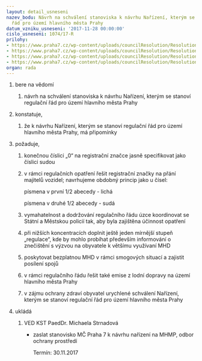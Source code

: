 ```yaml
---
layout: detail_usneseni
nazev_bodu: Návrh na schválení stanoviska k návrhu Nařízení, kterým se stanoví regulační
  řád pro území hlavního města Prahy
datum_vzniku_usneseni: '2017-11-28 00:00:00'
cislo_usneseni: 1074/17-R
prilohy:
- https://www.praha7.cz/wp-content/uploads/councilResolution/Resolutions/29714/export/duvodova_zprava_regulacnirad~274184.doc
- https://www.praha7.cz/wp-content/uploads/councilResolution/Resolutions/29714/export/Regulacniradnarizeniaduvodovazprava~274183.pdf
- https://www.praha7.cz/wp-content/uploads/councilResolution/Resolutions/29714/export/Studiesmog~274182.pdf
- https://www.praha7.cz/wp-content/uploads/councilResolution/Resolutions/29714/export/export~302107.pdf
organ: rada
---
```

<ol class="urzList_view" id="urzList">
<li id="" class="urzClass1"><span name="1">bere na vědomí</span> 
<ol class="urzOlClass">
<li id="" class="urzClass2" style="TEXT-ALIGN: left"><span><p>návrh na schválení stanoviska k návrhu Nařízení, kterým se stanoví regulační řád pro území hlavního města Prahy</p></span></li></ol></li>
<li id="" class="urzClass1"><span name="50">konstatuje,</span> 
<ol class="urzOlClass">
<li id="" class="urzClass2" style="TEXT-ALIGN: left"><span><p>že k návrhu&nbsp;Nařízení, kterým se stanoví regulační řád pro území hlavního města Prahy, má připomínky</p></span></li></ol></li>
<li id="" class="urzClass1"><span name="63">požaduje,</span> 
<ol class="urzOlClass decimal ">
<li id="" class="urzClass2" style="TEXT-ALIGN: left"><span><p>konečnou číslici „0“ na registrační značce jasně specifikovat jako číslici sudou&nbsp;</p></span></li>
<li id="" class="urzClass2" style="TEXT-ALIGN: left"><span><p>v rámci regulačních opatření&nbsp;řešit registrační značky na přání majitelů vozidel; navrhujeme obdobný princip jako u čísel:&nbsp;</p><p>písmena v první 1/2 abecedy - lichá</p><p>písmena v druhé 1/2 abecedy - sudá</p></span></li>
<li id="" class="urzClass2" style="TEXT-ALIGN: left"><span><p>vymahatelnost a dodržování regulačního řádu&nbsp;úzce koordinovat se Státní a Městskou policií tak, aby byla zajištěna účinnost opatření</p></span></li>
<li id="" class="urzClass2" style="TEXT-ALIGN: left"><span><p>při nižších koncentracích doplnit ještě jeden mírnější stupeň „regulace“, kde by mohlo probíhat především informování o znečištění s výzvou na obyvatele k většímu využívaní MHD</p></span></li>
<li id="" class="urzClass2" style="TEXT-ALIGN: left"><span><p>poskytovat bezplatnou MHD v rámci smogových situací a zajistit posílení spojů</p></span></li>
<li id="" class="urzClass2" style="TEXT-ALIGN: left"><span><p>v rámci regulačního řádu řešit také emise z lodní dopravy na území hlavního města Prahy</p></span></li>
<li id="" class="urzClass2" style="TEXT-ALIGN: left"><span><p>v zájmu ochrany zdraví obyvatel urychlené schválení Nařízení, kterým se stanoví regulační řád pro území hlavního města Prahy</p></span></li></ol></li><li class="urzClass1" id="urzUkoly"><span name="1">ukládá</span><ol class="urzOlClass"><li class="urzClass2"><span><p>VED KST PaedDr. Michaela Strnadová</p></span><ul class="urzUlClass"><li class="urzClass3"><span><p>zaslat stanovisko MČ Praha 7 k návrhu nařízení na MHMP, odbor ochrany prostředí</p></span><span class="urzUkolTermin">  Termín:&nbsp;30.11.2017</span></li></ul></li></ol></li>
</ol>